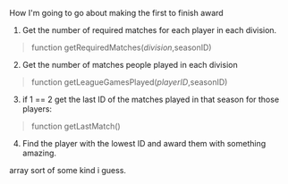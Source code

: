 How I'm going to go about making the first to finish award

1. Get the number of required matches for each player in each division.

> function getRequiredMatches($division,$seasonID)

2. Get the number of matches people played in each division

> function getLeagueGamesPlayed($playerID,$seasonID)

3. if 1 == 2 get the last ID of the matches played in that season for those players:

> function      getLastMatch()


4. Find the player with the lowest ID and award them with something amazing.

array sort of some kind i guess.